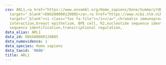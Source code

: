 ```yaml
---
csv: ARL1,<a href="https://www.ensembl.org/Homo_sapiens/Gene/Summary?db=core;g=ENSG00000120805"
  target="_blank">ENSG00000120805</a>,<a href="https://www.ncbi.nlm.nih.gov/pubmed/22863008"
  target="_blank"><i class="fas fa-file"></i></a>",chromatin immunoprecipitation assay,direct
  interaction,breast epithelium, BPE cell, R2,nucleotide sequence identification,nucleotide
  sequence identification,transcriptional regulation,
data_alias: ARL1
data_id: ENSG00000120805
data_numevidence: 1
data_species: Homo sapiens
data_taxid: '9606'
title: ARL1
---
```


